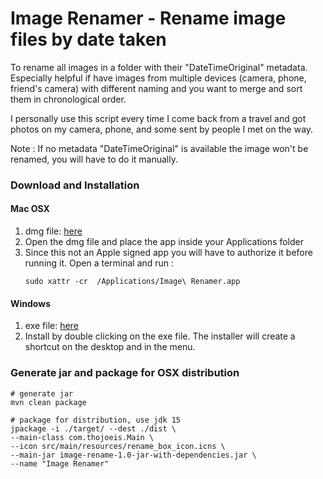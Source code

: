 # Image Renamer - Rename image files by date taken
To rename all images in a folder with their "DateTimeOriginal" metadata.
Especially helpful if have images from multiple devices (camera, phone, friend's camera) with different naming and you want to merge and sort them in chronological order.

I personally use this script every time I come back from a travel and got photos on my camera, phone, and some sent by people I met on the way.

Note : If no metadata "DateTimeOriginal" is available the image won't be renamed, you will have to do it manually.

### Download and Installation
#### Mac OSX 
1. dmg file: [here](https://github.com/thomasJoei/date-taken-img-rename/raw/master/dist/Image%20Renamer-1.0.dmg)
1. Open the dmg file and place the app inside your Applications folder
1. Since this not an Apple signed app you will have to authorize it before running it.
    Open a terminal and run :
    ```
    sudo xattr -cr  /Applications/Image\ Renamer.app
    ```

#### Windows 
1. exe file: [here](https://drive.google.com/open?id=1fC1aQUh85lQQOM8cVViTGzCywjd43yfQ)
1. Install by double clicking on the exe file. The installer will create a shortcut on the desktop and in the menu.


### Generate jar and package for OSX distribution 
```
# generate jar
mvn clean package

# package for distribution, use jdk 15
jpackage -i ./target/ --dest ./dist \
--main-class com.thojoeis.Main \
--icon src/main/resources/rename_box_icon.icns \
--main-jar image-rename-1.0-jar-with-dependencies.jar \
--name "Image Renamer"

```


